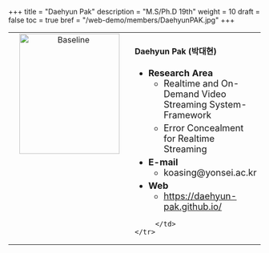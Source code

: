 +++
title = "Daehyun Pak"
description = "M.S/Ph.D 19th"
weight = 10
draft = false
toc = true
bref = "/web-demo/members/DaehyunPAK.jpg"
+++

<table>
    <tr>
       <td width="280" align="center" valign="top">
          <img alt="Baseline" width="200px" height="240" src="/web-demo/members/DaehyunPAK.jpg">
       </td>
       <td>
            <h4>Daehyun Pak (박대현)</h4>
            <ul class="member_info">
                <li style="font-size: 18px"><b>Research Area</b>
                    <ul class="interest">
                        <li style="margin-bottom: 5px">Realtime and On-Demand Video Streaming System-Framework</li>
                        <li style="margin-bottom: 5px">Error Concealment for Realtime Streaming

</li>
                    </ul>
                </li>
                <li style="font-size: 18px"><b>E-mail</b>
                    <ul>
                        <li style="margin-bottom: 5px">koasing@yonsei.ac.kr</li>
                    </ul>
                </li>
                <li style="font-size: 18px"><b>Web</b>
                    <ul>
                        <li><a href="https://daehyun-pak.github.io/">https://daehyun-pak.github.io/</a></li>
                    </ul>
                </li>
            </ul>
            
         </td>
    </tr>
</table>